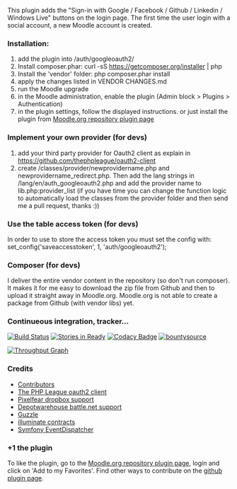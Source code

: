 
This plugin adds the "Sign-in with Google / Facebook / Github / Linkedin / Windows Live" buttons on the login page. The first time the user login with a social account, a new Moodle account is created.

### Installation:
1. add the plugin into /auth/googleoauth2/
2. Install composer.phar: curl -sS https://getcomposer.org/installer | php
3. Install the 'vendor' folder: php composer.phar install
4. apply the changes listed in VENDOR CHANGES.md
5. run the Moodle upgrade
6. in the Moodle administration, enable the plugin (Admin block > Plugins > Authentication)
7. in the plugin settings, follow the displayed instructions.
or just install the plugin from [Moodle.org repository plugin page](https://moodle.org/plugins/view/auth_googleoauth2)

### Implement your own provider (for devs)
1. add your third party provider for Oauth2 client as explain in https://github.com/thephpleague/oauth2-client
2. create /classes/provider/newprovidername.php and newprovidername_redirect.php. Then add the lang strings in /lang/en/auth_googleoauth2.php
and add the provider name to lib.php:provider_list (if you have time you can change the function logic to automatically load the classes from the provider folder
and then send me a pull request, thanks :))

### Use the table access token (for devs)
In order to use to store the access token you must set the config with:
set_config('saveaccesstoken', 1, 'auth/googleoauth2');

### Composer (for devs)
I deliver the entire vendor content in the repository (so don't run composer). It makes it for me easy to download the zip file from Github and then to upload it straight away in Moodle.org.
Moodle.org is not able to create a package from Github (with vendor libs) yet.

### Continueous integration, tracker...
[![Build Status](https://api.shippable.com/projects/546da22ad46935d5fbbe1761/badge?branchName=master)](https://app.shippable.com/projects/546da22ad46935d5fbbe1761/builds/latest)
[![Stories in Ready](https://badge.waffle.io/mouneyrac/moodle-auth_googleoauth2.png?label=ready&title=Ready)](https://waffle.io/mouneyrac/moodle-auth_googleoauth2)
[![Codacy Badge](https://www.codacy.com/project/badge/84928dc4c553414786735ba745e57c93)](https://www.codacy.com/app/jerome/moodle-auth_googleoauth2)
[![bountysource](https://api.bountysource.com/badge/team?team_id=49212&style=raised)](https://www.bountysource.com/teams/oauth2-authentication-plugin-for-moodle/backers)

[![Throughput Graph](https://graphs.waffle.io/mouneyrac/moodle-auth_googleoauth2/throughput.svg)](https://waffle.io/mouneyrac/moodle-auth_googleoauth2/metrics)

### Credits
* [Contributors](https://github.com/mouneyrac/auth_googleoauth2/graphs/contributors)
* [The PHP League oauth2 client](https://github.com/thephpleague/oauth2-client)
* [Pixelfear dropbox support](https://github.com/pixelfear/oauth2-dropbox)
* [Depotwarehouse battle.net support](https://github.com/tpavlek/oauth2-bnet)
* [Guzzle](http://docs.guzzlephp.org/en/latest/)
* [illuminate contracts](https://github.com/illuminate/contracts)
* [Symfony EventDispatcher](http://symfony.com/)

### +1 the plugin
To like the plugin, go to the [Moodle.org repository plugin page](https://moodle.org/plugins/view/auth_googleoauth2), login and click on 'Add to my Favorites'. Find other ways to contribute on the [github plugin page](http://mouneyrac.github.io/moodle-auth_googleoauth2/).

